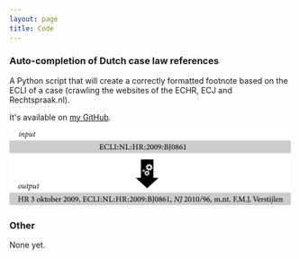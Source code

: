 ```yaml
---
layout: page
title: Code
---
```



### Auto-completion of Dutch case law references

A Python script that will create a correctly formatted footnote based on the ECLI of a case (crawling the websites of the ECHR, ECJ and Rechtspraak.nl). 

It's available on <a href="https://github.com/jhvanstaalduinen/JuridischeVoetnoten">my GitHub</a>.


<img src="../assets/img/ecli-completer.png"
     style="width:500px" />


### Other

None yet.